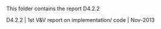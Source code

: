 This folder contains the report D4.2.2

 D4.2.2 | 1st V&V report on implementation/ code | Nov-2013 
 
